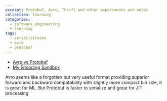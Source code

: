 ```yaml
---
excerpt: Protobuf, Avro, Thrift and other experiments and notes
collection: learning
categories:
  - software_engineering
  - learning
tags:
  - serializitaion
  - avro
  - protobuf
---
```


- [Avro vs Protobuf](https://programmathically.com/avro-vs-protobuf-which-data-serialization-format-is-best-for-your-use-case/)
- [My Encoding Sandbox](https://github.com/friendlyantz/avro-protobuf-sandbox)

Avro seems like a forgotten but very useful format providing superior forward and backward compatability with slightly more compact bin size, it is great for ML. But Protobuf is faster to serialize and great for JIT processing
